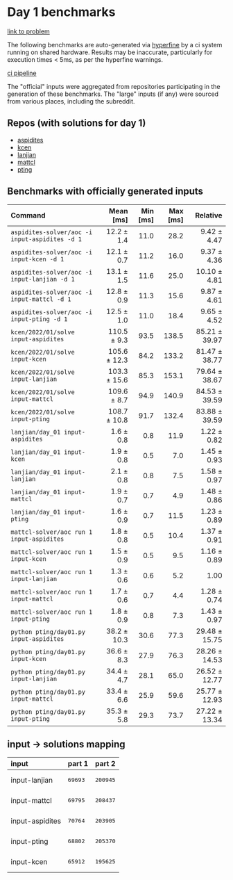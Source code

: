 # Day 1 benchmarks

[link to problem](http://adventofcode.com/2022/day/1)

The following benchmarks are auto-generated via [hyperfine](https://github.com/sharkdp/hyperfine) by a ci system running on shared hardware. Results may be inaccurate, particularly for execution times < 5ms, as per the hyperfine warnings.

[ci pipeline](http://ci.papercode.net:8080/teams/aoc2022/pipelines/aoc-compare-2022)

The "official" inputs were aggregated from repositories participating in the generation of these benchmarks. The "large" inputs (if any) were sourced from various places, including the subreddit.

## Repos (with solutions for day 1)


- [aspidites](https://github.com/aspidites/aoc2022)
- [kcen](https://github.com/kcen/AdventOfCode)
- [lanjian](https://github.com/LanJian/aoc-2022)
- [mattcl](https://github.com/mattcl/aoc2022)
- [pting](https://github.com/pting/aoc2022)

## Benchmarks with officially generated inputs
| Command | Mean [ms] | Min [ms] | Max [ms] | Relative |
|:---|---:|---:|---:|---:|
| `aspidites-solver/aoc -i input-aspidites -d 1` | 12.2 ± 1.4 | 11.0 | 28.2 | 9.42 ± 4.47 |
| `aspidites-solver/aoc -i input-kcen -d 1` | 12.1 ± 0.7 | 11.2 | 16.0 | 9.37 ± 4.36 |
| `aspidites-solver/aoc -i input-lanjian -d 1` | 13.1 ± 1.5 | 11.6 | 25.0 | 10.10 ± 4.81 |
| `aspidites-solver/aoc -i input-mattcl -d 1` | 12.8 ± 0.9 | 11.3 | 15.6 | 9.87 ± 4.61 |
| `aspidites-solver/aoc -i input-pting -d 1` | 12.5 ± 1.0 | 11.0 | 18.4 | 9.65 ± 4.52 |
| `kcen/2022/01/solve input-aspidites` | 110.5 ± 9.3 | 93.5 | 138.5 | 85.21 ± 39.97 |
| `kcen/2022/01/solve input-kcen` | 105.6 ± 12.3 | 84.2 | 133.2 | 81.47 ± 38.77 |
| `kcen/2022/01/solve input-lanjian` | 103.3 ± 15.6 | 85.3 | 153.1 | 79.64 ± 38.67 |
| `kcen/2022/01/solve input-mattcl` | 109.6 ± 8.7 | 94.9 | 140.9 | 84.53 ± 39.59 |
| `kcen/2022/01/solve input-pting` | 108.7 ± 10.8 | 91.7 | 132.4 | 83.88 ± 39.59 |
| `lanjian/day_01 input-aspidites` | 1.6 ± 0.8 | 0.8 | 11.9 | 1.22 ± 0.82 |
| `lanjian/day_01 input-kcen` | 1.9 ± 0.8 | 0.5 | 7.0 | 1.45 ± 0.93 |
| `lanjian/day_01 input-lanjian` | 2.1 ± 0.8 | 0.8 | 7.5 | 1.58 ± 0.97 |
| `lanjian/day_01 input-mattcl` | 1.9 ± 0.7 | 0.7 | 4.9 | 1.48 ± 0.86 |
| `lanjian/day_01 input-pting` | 1.6 ± 0.9 | 0.7 | 11.5 | 1.23 ± 0.89 |
| `mattcl-solver/aoc run 1 input-aspidites` | 1.8 ± 0.8 | 0.5 | 10.4 | 1.37 ± 0.91 |
| `mattcl-solver/aoc run 1 input-kcen` | 1.5 ± 0.9 | 0.5 | 9.5 | 1.16 ± 0.89 |
| `mattcl-solver/aoc run 1 input-lanjian` | 1.3 ± 0.6 | 0.6 | 5.2 | 1.00 |
| `mattcl-solver/aoc run 1 input-mattcl` | 1.7 ± 0.6 | 0.7 | 4.4 | 1.28 ± 0.74 |
| `mattcl-solver/aoc run 1 input-pting` | 1.8 ± 0.9 | 0.8 | 7.3 | 1.43 ± 0.97 |
| `python pting/day01.py input-aspidites` | 38.2 ± 10.3 | 30.6 | 77.3 | 29.48 ± 15.75 |
| `python pting/day01.py input-kcen` | 36.6 ± 8.3 | 27.9 | 76.3 | 28.26 ± 14.53 |
| `python pting/day01.py input-lanjian` | 34.4 ± 4.7 | 28.1 | 65.0 | 26.52 ± 12.77 |
| `python pting/day01.py input-mattcl` | 33.4 ± 6.6 | 25.9 | 59.6 | 25.77 ± 12.93 |
| `python pting/day01.py input-pting` | 35.3 ± 5.8 | 29.3 | 73.7 | 27.22 ± 13.34 |

## input -> solutions mapping
|input|part 1|part 2|
|:---|:---|:---|
|input-lanjian|<pre>69693</pre>|<pre>200945</pre>|
|input-mattcl|<pre>69795</pre>|<pre>208437</pre>|
|input-aspidites|<pre>70764</pre>|<pre>203905</pre>|
|input-pting|<pre>68802</pre>|<pre>205370</pre>|
|input-kcen|<pre>65912</pre>|<pre>195625</pre>|
